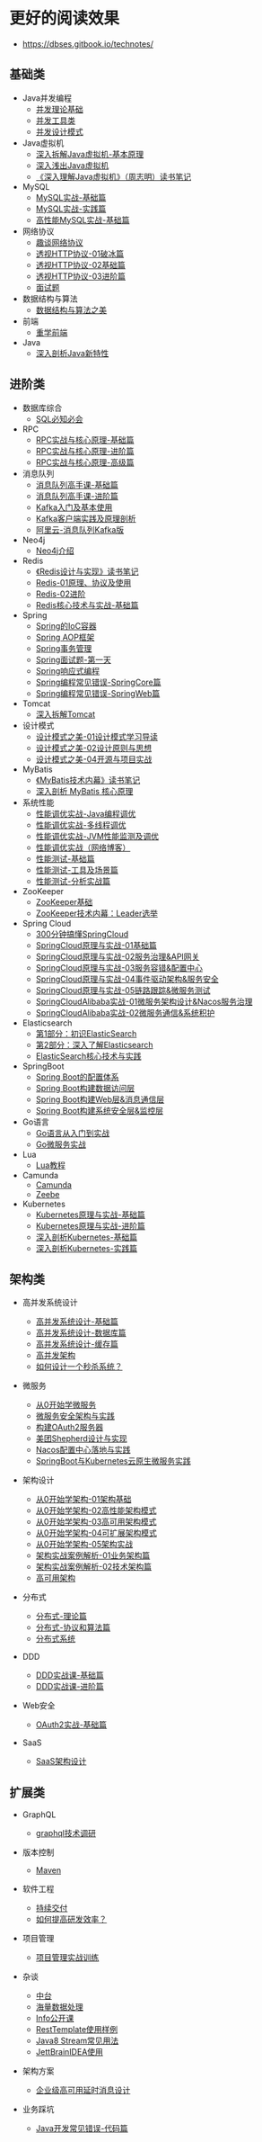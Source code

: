 # 更好的阅读效果

- https://dbses.gitbook.io/technotes/

## 基础类

- Java并发编程
  - [并发理论基础](A类/A01-Java并发编程/[极客时间]-Java并发编程-第1部分-并发理论基础.md)
  - [并发工具类](A类/A01-Java并发编程/[极客时间]-Java并发编程-第2部分-并发工具类.md)
  - [并发设计模式](A类/A01-Java并发编程/[极客时间]-Java并发编程-第3部分-并发设计模式.md)
- Java虚拟机
  - [深入拆解Java虚拟机-基本原理](A类/A02-Java虚拟机/[极客时间]-深入拆解Java虚拟机-01基本原理.md)
  - [深入浅出Java虚拟机](A类/A02-Java虚拟机/[拉勾教育]-深入浅出Java虚拟机.md)
  - [《深入理解Java虚拟机》（周志明）读书笔记](A类/A02-Java虚拟机/《深入理解Java虚拟机》（周志明）读书笔记.md)
- MySQL
  - [MySQL实战-基础篇](A类/A03-MySQL/[极客时间]-MySQL实战-01基础篇.md)
  - [MySQL实战-实践篇](A类/A03-MySQL/[极客时间]-MySQL实战-02实践篇.md)
  - [高性能MySQL实战-基础篇](A类/A03-MySQL/[拉勾教育]-高性能MySQL实战-01基础篇.md)
- 网络协议
  - [趣谈网络协议](A类/A04-网络协议/[极客时间]-趣谈网络协议.md)
  - [透视HTTP协议-01破冰篇](A类/A04-网络协议/[极客时间]透视HTTP协议-01破冰篇.md)
  - [透视HTTP协议-02基础篇](A类/A04-网络协议/[极客时间]透视HTTP协议-02基础篇.md)
  - [透视HTTP协议-03进阶篇](A类/A04-网络协议/[极客时间]透视HTTP协议-03进阶篇.md)
  - [面试题](A类/A04-网络协议/面试题.md)
- 数据结构与算法
  - [数据结构与算法之美](A类/A05-数据结构与算法/[极客时间]-数据结构与算法之美.md)
- 前端
  - [重学前端](A类/A06-前端/[极客时间]-重学前端.md)
- Java
  - [深入剖析Java新特性](A类/A07-Java/深入剖析Java新特性-模块1-提升编码效率.md)


## 进阶类

- 数据库综合
  - [SQL必知必会](B类/B01-数据库综合/[极客时间]-SQL必知必会.md)
- RPC
  - [RPC实战与核心原理-基础篇](B类/B02-RPC/[极客时间]-RPC实战与核心原理-01基础篇.md)
  - [RPC实战与核心原理-进阶篇](B类/B02-RPC/[极客时间]-RPC实战与核心原理-02进阶篇.md)
  - [RPC实战与核心原理-高级篇](B类/B02-RPC/[极客时间]-RPC实战与核心原理-03高级篇.md)
- 消息队列
  - [消息队列高手课-基础篇](B类/B03-消息队列/[极客时间]-消息队列高手课-基础篇.md)
  - [消息队列高手课-进阶篇](B类/B03-消息队列/[极客时间]-消息队列高手课-进阶篇.md)
  - [Kafka入门及基本使用](B类/B03-消息队列/[极客时间]-01Kafka入门及基本使用.md)
  - [Kafka客户端实践及原理剖析](B类/B03-消息队列/[极客时间]-02Kafka客户端实践及原理剖析.md)
  - [阿里云-消息队列Kafka版](B类/B03-消息队列/[阿里云]-消息队列Kafka版.md)
- Neo4j
  - [Neo4j介绍](B类/B04-Neo4j/[个人整理]-Neo4J基础.md)
- Redis
  - [《Redis设计与实现》读书笔记](B类/B05-Redis/《Redis设计与实现》读书笔记.md)
  - [Redis-01原理、协议及使用](B类/B05-Redis/Redis-01原理、协议及使用.md)
  - [Redis-02进阶](B类/B05-Redis/Redis-02进阶.md)
  - [Redis核心技术与实战-基础篇](B类/B05-Redis/Redis核心技术与实战-01基础篇.md)
- Spring
  - [Spring的IoC容器](B类/B06-Spring/《Spring揭秘》第二部分-Spring的IoC容器.md)
  - [Spring AOP框架](B类/B06-Spring/《Spring揭秘》第三部分-Spring%20AOP框架.md)
  - [Spring事务管理](B类/B06-Spring/《Spring揭秘》第五部分-事务管理.md)
  - [Spring面试题-第一天](B类/B06-Spring/Spring面试题-第一天.md)
  - [Spring响应式编程](B类/B06-Spring/Spring响应式编程.md)
  - [Spring编程常见错误-SpringCore篇](B类/B06-Spring/Spring编程常见错误-01SpringCore篇.md)
  - [Spring编程常见错误-SpringWeb篇](B类/B06-Spring/Spring编程常见错误-02SpringWeb篇.md)
- Tomcat
  - [深入拆解Tomcat](B类/B07-Tomcat/[极客时间]-深入拆解Tomcat.md)
- 设计模式
  - [设计模式之美-01设计模式学习导读](B类/B08-设计模式/[极客时间]-设计模式之美-01设计模式学习导读.md)
  - [设计模式之美-02设计原则与思想](B类/B08-设计模式/[极客时间]-设计模式之美-02设计原则与思想.md)
  - [设计模式之美-04开源与项目实战](B类/B08-设计模式/[极客时间]-设计模式之美-04开源与项目实战.md)
- MyBatis
  - [《MyBatis技术内幕》读书笔记](B类/B09-MyBatis/《MyBatis技术内幕》读书笔记.md)
  - [深入剖析 MyBatis 核心原理](B类/B09-MyBatis/深入剖析%20MyBatis%20核心原理.md)
- 系统性能
  - [性能调优实战-Java编程调优](B类/B10-系统性能/[极客时间]-性能调优实战-01Java编程调优.md)
  - [性能调优实战-多线程调优](B类/B10-系统性能/[极客时间]-性能调优实战-02多线程调优.md)
  - [性能调优实战-JVM性能监测及调优](B类/B10-系统性能/[极客时间]-性能调优实战-03JVM性能监测及调优.md)
  - [性能调优实战（网络博客）](B类/B10-系统性能/[网络博客]-性能调优实战.md)
  - [性能测试-基础篇](B类/B10-系统性能/[极客时间]-性能测试-01基础篇.md)
  - [性能测试-工具及场景篇](B类/B10-系统性能/[极客时间]-性能测试-02工具及场景篇.md)
  - [性能测试-分析实战篇](B类/B10-系统性能/[极客时间]-性能测试-05分析实战篇.md)
- ZooKeeper
  - [ZooKeeper基础](B类/B11-ZooKeeper/[个人整理]ZooKeeper学习笔记.md)
  - [ZooKeeper技术内幕：Leader选举](B类/B11-ZooKeeper/ZooKeeper技术内幕：Leader选举.md)
- Spring Cloud
  - [300分钟搞懂SpringCloud](B类/B12-SpringCloud/[拉勾]-300分钟搞懂SpringCloud.md)
  - [SpringCloud原理与实战-01基础篇](B类/B12-SpringCloud/[拉勾]-SpringCloud原理与实战-01基础篇.md)
  - [SpringCloud原理与实战-02服务治理&API网关](B类/B12-SpringCloud/[拉勾]-SpringCloud原理与实战-02服务治理&API网关.md)
  - [SpringCloud原理与实战-03服务容错&配置中心](B类/B12-SpringCloud/[拉勾]-SpringCloud原理与实战-03服务容错&配置中心.md)
  - [SpringCloud原理与实战-04事件驱动架构&服务安全](B类/B12-SpringCloud/[拉勾]-SpringCloud原理与实战-04事件驱动架构&服务安全.md)
  - [SpringCloud原理与实战-05链路跟踪&微服务测试](B类/B12-SpringCloud/[拉勾]-SpringCloud原理与实战-05链路跟踪&微服务测试.md)
  - [SpringCloudAlibaba实战-01微服务架构设计&Nacos服务治理](B类/B12-SpringCloud/[拉勾]-SpringCloudAlibaba实战-01微服务架构设计&Nacos服务治理.md)
  - [SpringCloudAlibaba实战-02微服务通信&系统积护](B类/B12-SpringCloud/[拉勾]-SpringCloudAlibaba实战-02微服务通信&系统保护.md)
- Elasticsearch
  - [第1部分：初识ElasticSearch](B类/B13-Elasticsearch/第1部分：初识ElasticSearch.md)
  - [第2部分：深入了解Elasticsearch](B类/B13-Elasticsearch/第2部分：深入了解Elasticsearch.md)
  - [ElasticSearch核心技术与实践](B类/B13-Elasticsearch/[geek]-ElasticSearch核心技术与实践.md)
- SpringBoot
  - [Spring Boot的配置体系](B类/B14-SpringBoot/[拉勾]-SpringBoot实战-01配置体系.md)
  - [Spring Boot构建数据访问层](B类/B14-SpringBoot/[拉勾]-SpringBoot实战-02构建数据访问层.md)
  - [Spring Boot构建Web层&消息通信层](B类/B14-SpringBoot/[拉勾]-SpringBoot实战-03构建Web服务层&消息通信层.md)
  - [Spring Boot构建系统安全层&监控层](B类/B14-SpringBoot/[拉勾]-SpringBoot实战-04构建系统安全层&监控层.md)
- Go语言
  - [Go语言从入门到实战](B类/B15-Go语言/[极客时间]-Go语言从入门到实战.md)
  - [Go微服务实战](B类/B15-Go语言/[拉勾]-Go微服务实战.md)
- Lua
  - [Lua教程](B类/B16-Lua/[runoob]-Lua教程.md)
- Camunda
  - [Camunda](B类/B17-Camunda/Camunda.md)
  - [Zeebe](B类/B17-Camunda/Zeebe.md)
- Kubernetes
  - [Kubernetes原理与实战-基础篇](B类/B18-Kubernetes/Kubernetes原理与实战-01基础篇.md)
  - [Kubernetes原理与实战-进阶篇](B类/B18-Kubernetes/Kubernetes原理与实战-02进阶篇.md)
  - [深入剖析Kubernetes-基础篇](B类/B18-Kubernetes/深入剖析Kubernetes-01基础篇.md)
  - [深入剖析Kubernetes-实践篇](B类/B18-Kubernetes/深入剖析Kubernetes-02实践篇.md)

## 架构类

- 高并发系统设计
  - [高并发系统设计-基础篇](C类/C01-高并发系统设计/[极客时间]-高并发系统设计-01基础篇.md)
  - [高并发系统设计-数据库篇](C类/C01-高并发系统设计/[极客时间]-高并发系统设计-02数据库篇.md)
  - [高并发系统设计-缓存篇](C类/C01-高并发系统设计/[极客时间]-高并发系统设计-03缓存篇.md)
  - [高并发架构](C类/C01-高并发系统设计/[advanced-java]-高并发架构.md)
  - [如何设计一个秒杀系统？](C类/C01-高并发系统设计/[极客时间]-如何设计一个秒杀系统？.md)

- 微服务
  - [从0开始学微服务](C类/C02-微服务/[极客时间]-从0开始学微服务.md)
  - [微服务安全架构与实践](C类/C02-微服务/[极客时间]-01微服务安全架构与实践.md)
  - [构建OAuth2服务器](C类/C02-微服务/[极客时间]-08构建OAuth2服务器.md)
  - [美团Shepherd设计与实现](C类/C02-微服务/[美团]Shepherd设计与实现.md)
  - [Nacos配置中心落地与实践](C类/C02-微服务/BLOG-Nacos配置中心落地与实践.md)
  - [SpringBoot与Kubernetes云原生微服务实践](C类/C02-微服务/[极客时间]-SpringBoot与Kubernetes云原生微服务实践.md)

- 架构设计
  - [从0开始学架构-01架构基础](C类/C03-架构设计/[极客时间]-从0开始学架构-01架构基础.md)
  - [从0开始学架构-02高性能架构模式](C类/C03-架构设计/[极客时间]-从0开始学架构-02高性能架构模式.md)
  - [从0开始学架构-03高可用架构模式](C类/C03-架构设计/[极客时间]-从0开始学架构-03高可用架构模式.md)
  - [从0开始学架构-04可扩展架构模式](C类/C03-架构设计/[极客时间]-从0开始学架构-04可扩展架构模式.md)
  - [从0开始学架构-05架构实战](C类/C03-架构设计/[极客时间]-从0开始学架构-05架构实战.md)
  - [架构实战案例解析-01业务架构篇](C类/C03-架构设计/[极客时间]-架构实战案例解析-01业务架构篇.md)
  - [架构实战案例解析-02技术架构篇](C类/C03-架构设计/[极客时间]-架构实战案例解析-02技术架构篇.md)
  - [高可用架构](C类/C03-架构设计/[advanced-java]-高可用架构.md)

- 分布式
  - [分布式-理论篇](C类/C04-分布式/分布式-01理论篇.md)
  - [分布式-协议和算法篇](C类/C04-分布式/分布式-02协议和算法篇.md)
  - [分布式系统](C类/C04-分布式/[advanced-java]-分布式系统.md)

- DDD
  - [DDD实战课-基础篇](C类/C05-DDD/[极客时间]-DDD实战课-01基础篇.md)
  - [DDD实战课-进阶篇](C类/C05-DDD/[极客时间]-DDD实战课-02进阶篇.md)

- Web安全
  - [OAuth2实战-基础篇](C类/C06-Web安全/[极客时间]-OAuth2实战-基础篇.md)

- SaaS
  - [SaaS架构设计](C类/C07-SaaS/SaaS架构设计.md)

## 扩展类

- GraphQL
  - [graphql技术调研](D类/D01-GraphQL/[graphql.cn]-调研graphql技术.md)

- 版本控制
  - [Maven](D类/D02-版本控制/[RUNOOB]-Maven教程.md)

- 软件工程
  - [持续交付](D类/D03-软件工程/[极客时间]-持续交付.md)
  - [如何提高研发效率？](D类/D03-软件工程/[极客时间]-如何提高研发效率？.md)

- 项目管理
  - [项目管理实战训练](D类/D06-项目管理/[授客学堂]-项目管理实战训练.md)

- 杂谈
  - [中台](D类/D08-杂谈/[极客时间]-说透中台.md)
  - [海量数据处理](D类/D08-杂谈/[advanced-java]-海量数据处理.md)
  - [Info公开课](D类/D08-杂谈/InfoQ公开课.md)
  - [RestTemplate使用样例](D类/D08-杂谈/RestTemplate使用样例.md)
  - [Java8 Stream常见用法](D类/D08-杂谈/Java8%20Stream常见用法.md)
  - [JettBrainIDEA使用](D类/D08-杂谈/JettBrainIDEA使用.md)

- 架构方案
  - [企业级高可用延时消息设计](D类/D09-架构方案/企业级高可用延时消息设计.md)

- 业务踩坑
  - [Java开发常见错误-代码篇](D类/D10-业务踩坑/[极客时间]-Java开发常见错误-01代码篇.md)

